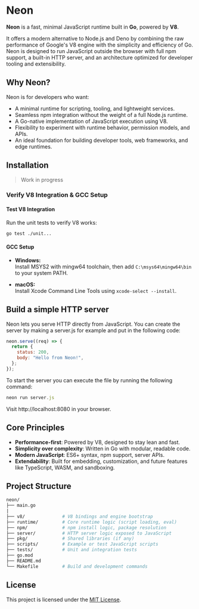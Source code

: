 # Neon

**Neon** is a fast, minimal JavaScript runtime built in **Go**, powered by **V8**.

It offers a modern alternative to Node.js and Deno by combining the raw performance of Google's V8 engine with the simplicity and efficiency of Go. Neon is designed to run JavaScript outside the browser with full npm support, a built-in HTTP server, and an architecture optimized for developer tooling and extensibility.


## Why Neon?

Neon is for developers who want:

- A minimal runtime for scripting, tooling, and lightweight services.
- Seamless npm integration without the weight of a full Node.js runtime.
- A Go-native implementation of JavaScript execution using V8.
- Flexibility to experiment with runtime behavior, permission models, and APIs.
- An ideal foundation for building developer tools, web frameworks, and edge runtimes.

## Installation

> Work in progress

### Verify V8 Integration & GCC Setup

#### Test V8 Integration

Run the unit tests to verify V8 works:

```bash
go test ./unit...
``` 

#### GCC Setup

- **Windows:**  
  Install MSYS2 with mingw64 toolchain, then add `C:\msys64\mingw64\bin` to your system PATH.

- **macOS:**  
  Install Xcode Command Line Tools using `xcode-select --install`.


## Build a simple HTTP server

Neon lets you serve HTTP directly from JavaScript. You can create the server by making a server.js for example and put in the following code:
```js
neon.serve((req) => {
  return {
    status: 200,
    body: "Hello from Neon!",
  };
});
```

To start the server you can execute the file by running the following command:
```js
neon run server.js
```

Visit http://localhost:8080 in your browser.

## Core Principles

- **Performance-first**: Powered by V8, designed to stay lean and fast.
- **Simplicity over complexity**: Written in Go with modular, readable code.
- **Modern JavaScript**: ES6+ syntax, npm support, server APIs.
- **Extendability**: Built for embedding, customization, and future features like TypeScript, WASM, and sandboxing.

## Project Structure

```graphql
neon/             
├── main.go
|           
├── v8/              # V8 bindings and engine bootstrap
├── runtime/         # Core runtime logic (script loading, eval)
├── npm/             # npm install logic, package resolution
├── server/          # HTTP server logic exposed to JavaScript
├── pkg/             # Shared libraries (if any)
├── scripts/         # Example or test JavaScript scripts
├── tests/           # Unit and integration tests
├── go.mod
├── README.md
└── Makefile         # Build and development commands
```

## License

This project is licensed under the [MIT License](./LICENSE).

